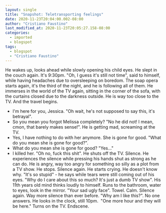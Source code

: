 ```yaml
---
layout: single
title: "Snapshot: Teletransporting feelings"
date: 2020-11-23T20:04:00.002-08:00
author: "Cristiano Faustino"
last_modified_at: 2020-11-23T20:05:27.158-08:00
categories:
  - imported
  - blogspot
tags:
  - blogspot
  - "Cristiano Faustino"
---
```


He wakes up, looks ahead while slowly opening his child eyes.
He slept in the couch again. It's 9:30pm.
"Oh, I guess it's still not time", said to himself, while having headaches due to oversleeping on boredom.
The soap opera starts again, it's the third of the night, and he is following all of them.
He immerses in the world of the TV again, sitting in the corner of the sofa, with the curtains closed due to the darkness outside. He is way too close to the TV.
And the travel begins.
- I'm here for you, Jessica. "Oh wait, he's not supposed to say this, it's betrayal".
- So you mean you forgot Melissa completely? "No he did not! I mean, cmon, that barely makes sense!".
He is getting mad, screaming at the TV.
- Yes, I have nothing to do with her anymore. She is gone for good. "What do you mean she is gone for good?".
- What do you mean she is gone for good? "Yes..."
- I killed her. "Oh no, fuck this shit".
He shuts off the TV.
Silence.
He experiences the silence while pressing his hands shut as strong as he can do. He is angry, way too angry for something so silly as a plot from a TV show.
He stops. Silence again. He starts crying. He doesn't know why.
"It's so stupid" - he says while tears were still coming out of his eyes. "Why do I care about this so much? It's just a dumb TV show". His 11th years old mind thinks loudly to himself.
Runs to the bathroom, water to eyes, look in the mirror. "Your sad ugly face". Towel.
Calm. Silence again. Way more silence than ever before.
"Why am I like this?".
No one answers. He looks in the clock, still 10pm. 
"One more hour and they will be here."
Turns on the TV.
Endscene.
